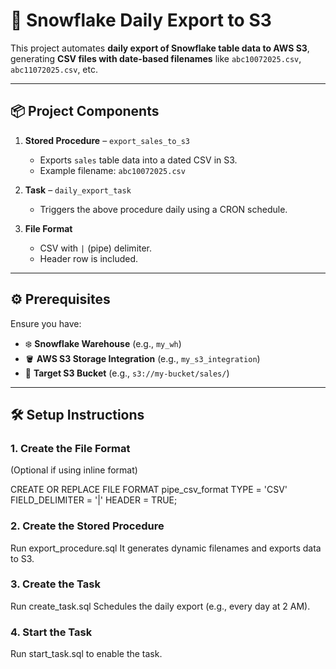 # 🚀 Snowflake Daily Export to S3

This project automates **daily export of Snowflake table data to AWS S3**, generating **CSV files with date-based filenames** like `abc10072025.csv`, `abc11072025.csv`, etc.

---

## 📦 Project Components

1. **Stored Procedure** – `export_sales_to_s3`  
   - Exports `sales` table data into a dated CSV in S3.  
   - Example filename: `abc10072025.csv`

2. **Task** – `daily_export_task`  
   - Triggers the above procedure daily using a CRON schedule.

3. **File Format**  
   - CSV with `|` (pipe) delimiter.  
   - Header row is included.

---

## ⚙️ Prerequisites

Ensure you have:
- ❄️ **Snowflake Warehouse** (e.g., `my_wh`)
- 🪣 **AWS S3 Storage Integration** (e.g., `my_s3_integration`)
- 📁 **Target S3 Bucket** (e.g., `s3://my-bucket/sales/`)

---

## 🛠️ Setup Instructions

### 1. Create the File Format  
(Optional if using inline format)



CREATE OR REPLACE FILE FORMAT pipe_csv_format
TYPE = 'CSV'
FIELD_DELIMITER = '|'
HEADER = TRUE;



### 2. Create the Stored Procedure

Run export_procedure.sql
It generates dynamic filenames and exports data to S3.

### 3. Create the Task
Run create_task.sql
Schedules the daily export (e.g., every day at 2 AM).

### 4. Start the Task
Run start_task.sql to enable the task.
